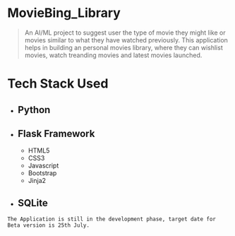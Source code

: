 # MovieBing_Library
> An AI/ML project to suggest user the type of movie they might like or movies similar to what they have watched previously.
This application helps in building an personal movies library, where they can wishlist movies, watch treanding movies and
latest movies launched.

# **Tech Stack Used**
- ## Python
- ## Flask Framework
  - HTML5
  - CSS3
  - Javascript
  - Bootstrap
  - Jinja2
- ## SQLite

```
The Application is still in the development phase, target date for Beta version is 25th July.
```
